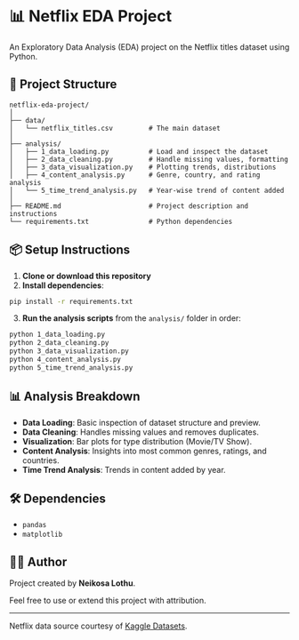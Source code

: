 # 📊 Netflix EDA Project

An Exploratory Data Analysis (EDA) project on the Netflix titles dataset using Python.

## 📁 Project Structure

```
netflix-eda-project/
│
├── data/
│   └── netflix_titles.csv         # The main dataset
│
├── analysis/
│   ├── 1_data_loading.py          # Load and inspect the dataset
│   ├── 2_data_cleaning.py         # Handle missing values, formatting
│   ├── 3_data_visualization.py    # Plotting trends, distributions
│   ├── 4_content_analysis.py      # Genre, country, and rating analysis
│   └── 5_time_trend_analysis.py   # Year-wise trend of content added
│
├── README.md                      # Project description and instructions
└── requirements.txt               # Python dependencies
```

## 📦 Setup Instructions

1. **Clone or download this repository**
2. **Install dependencies**:
```bash
pip install -r requirements.txt
```
3. **Run the analysis scripts** from the `analysis/` folder in order:
```bash
python 1_data_loading.py
python 2_data_cleaning.py
python 3_data_visualization.py
python 4_content_analysis.py
python 5_time_trend_analysis.py
```

## 📊 Analysis Breakdown

- **Data Loading**: Basic inspection of dataset structure and preview.
- **Data Cleaning**: Handles missing values and removes duplicates.
- **Visualization**: Bar plots for type distribution (Movie/TV Show).
- **Content Analysis**: Insights into most common genres, ratings, and countries.
- **Time Trend Analysis**: Trends in content added by year.

## 🛠️ Dependencies

- `pandas`
- `matplotlib`

## 👨‍💻 Author

Project created by **Neikosa Lothu**.

Feel free to use or extend this project with attribution.

---

Netflix data source courtesy of [Kaggle Datasets](https://www.kaggle.com/shivamb/netflix-shows).
